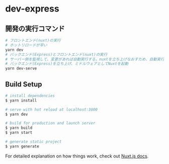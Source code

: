 # dev-express

## 開発の実行コマンド
```bash
# フロントエンド(nuxt)の実行
# ホットリロードが早い
yarn dev
# バックエンド(Express)とフロントエンド(nuxt)の実行
# サーバー側を監視して、変更があれば自動実行する。nuxtを立ち上げなおすため、自動実行が遅い
# バックエンド(Express)を立ち上げ、ミドルウェアとしてNuxtを起動
yarn dev-serve
```

## Build Setup

```bash
# install dependencies
$ yarn install

# serve with hot reload at localhost:3000
$ yarn dev

# build for production and launch server
$ yarn build
$ yarn start

# generate static project
$ yarn generate
```

For detailed explanation on how things work, check out [Nuxt.js docs](https://nuxtjs.org).
